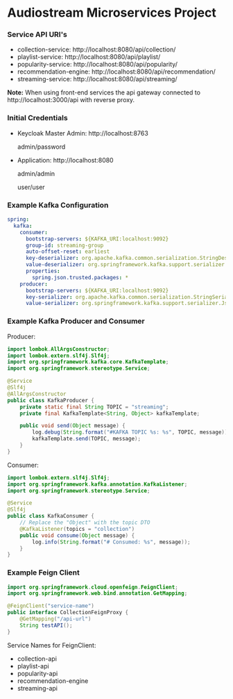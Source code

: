 # Audiostream Microservices Project

### Service API URI's
- collection-service: http://localhost:8080/api/collection/
- playlist-service: http://localhost:8080/api/playlist/
- popularity-service: http://localhost:8080/api/popularity/
- recommendation-engine: http://localhost:8080/api/recommendation/
- streaming-service: http://localhost:8080/api/streaming/

**Note:** When using front-end services the api gateway connected to http://localhost:3000/api with reverse proxy.

### Initial Credentials
- Keycloak Master Admin: http://localhost:8763

    admin/password


- Application: http://localhost:8080
    
    admin/admin

    user/user



### Example Kafka Configuration
```yaml
spring:
  kafka:
    consumer:
      bootstrap-servers: ${KAFKA_URI:localhost:9092}
      group-id: streaming-group
      auto-offset-reset: earliest
      key-deserializer: org.apache.kafka.common.serialization.StringDeserializer
      value-deserializer: org.springframework.kafka.support.serializer.JsonDeserializer
      properties:
        spring.json.trusted.packages: *
    producer:
      bootstrap-servers: ${KAFKA_URI:localhost:9092}
      key-serializer: org.apache.kafka.common.serialization.StringSerializer
      value-serializer: org.springframework.kafka.support.serializer.JsonSerializer
```

### Example Kafka Producer and Consumer
Producer:
```java
import lombok.AllArgsConstructor;
import lombok.extern.slf4j.Slf4j;
import org.springframework.kafka.core.KafkaTemplate;
import org.springframework.stereotype.Service;

@Service
@Slf4j
@AllArgsConstructor
public class KafkaProducer {
    private static final String TOPIC = "streaming";
    private final KafkaTemplate<String, Object> kafkaTemplate;

    public void send(Object message) {
        log.debug(String.format("#KAFKA TOPIC %s: %s", TOPIC, message));
        kafkaTemplate.send(TOPIC, message);
    }
}
```

Consumer:
```java
import lombok.extern.slf4j.Slf4j;
import org.springframework.kafka.annotation.KafkaListener;
import org.springframework.stereotype.Service;

@Service
@Slf4j
public class KafkaConsumer {
    // Replace the "Object" with the topic DTO
    @KafkaListener(topics = "collection")
    public void consume(Object message) {
        log.info(String.format("# Consumed: %s", message));
    }
}
```

### Example Feign Client
```java
import org.springframework.cloud.openfeign.FeignClient;
import org.springframework.web.bind.annotation.GetMapping;

@FeignClient("service-name")
public interface CollectionFeignProxy {
    @GetMapping("/api-url")
    String testAPI();
}
```

Service Names for FeignClient:
- collection-api
- playlist-api
- popularity-api
- recommendation-engine
- streaming-api

